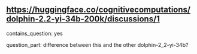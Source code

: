 ## https://huggingface.co/cognitivecomputations/dolphin-2.2-yi-34b-200k/discussions/1

contains_question: yes

question_part: difference between this and the other dolphin-2_2-yi-34b?